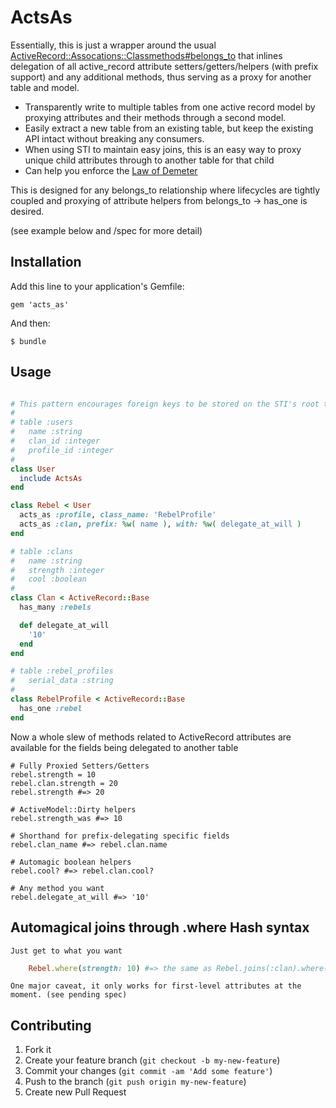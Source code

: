 # ActsAs

Essentially, this is just a wrapper around the usual [ActiveRecord::Assocations::Classmethods#belongs_to](http://api.rubyonrails.org/classes/ActiveRecord/Associations/ClassMethods.html#method-i-belongs_to) that inlines delegation of all active_record attribute setters/getters/helpers (with prefix support) and any additional methods, thus serving as a proxy for another table and model.

* Transparently write to multiple tables from one active record model by proxying attributes and their methods through a second model.
* Easily extract a new table from an existing table, but keep the existing API intact without breaking any consumers.
* When using STI to maintain easy joins, this is an easy way to proxy unique child attributes through to another table for that child
* Can help you enforce the [Law of Demeter](http://en.wikipedia.org/wiki/Law_of_Demeter)

This is designed for any belongs_to relationship where lifecycles are tightly coupled and proxying of attribute helpers from belongs_to -> has_one is desired.

(see example below and /spec for more detail)

## Installation

Add this line to your application's Gemfile:

    gem 'acts_as'

And then:

    $ bundle

## Usage

```ruby

# This pattern encourages foreign keys to be stored on the STI's root table for easy reads.
#
# table :users
#   name :string
#   clan_id :integer
#   profile_id :integer
#
class User
  include ActsAs
end

class Rebel < User
  acts_as :profile, class_name: 'RebelProfile'
  acts_as :clan, prefix: %w( name ), with: %w( delegate_at_will )
end

# table :clans
#   name :string
#   strength :integer
#   cool :boolean
#
class Clan < ActiveRecord::Base
  has_many :rebels

  def delegate_at_will
    '10'
  end
end

# table :rebel_profiles
#   serial_data :string
#
class RebelProfile < ActiveRecord::Base
  has_one :rebel
end

```

Now a whole slew of methods related to ActiveRecord attributes are available for the fields being delegated to another table

    # Fully Proxied Setters/Getters
    rebel.strength = 10
    rebel.clan.strength = 20
    rebel.strength #=> 20

    # ActiveModel::Dirty helpers
    rebel.strength_was #=> 10

    # Shorthand for prefix-delegating specific fields
    rebel.clan_name #=> rebel.clan.name

    # Automagic boolean helpers
    rebel.cool? #=> rebel.clan.cool?

    # Any method you want
    rebel.delegate_at_will #=> '10'

## Automagical joins through .where Hash syntax

    Just get to what you want

```ruby
    Rebel.where(strength: 10) #=> the same as Rebel.joins(:clan).where(clan: {strength: 10)
```

    One major caveat, it only works for first-level attributes at the moment. (see pending spec)

## Contributing

1. Fork it
2. Create your feature branch (`git checkout -b my-new-feature`)
3. Commit your changes (`git commit -am 'Add some feature'`)
4. Push to the branch (`git push origin my-new-feature`)
5. Create new Pull Request
